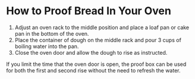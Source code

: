 # How to Proof Bread In Your Oven

1. Adjust an oven rack to the middle position and place a loaf pan or cake pan in the bottom of the oven.
2. Place the container of dough on the middle rack and pour 3 cups of boiling water into the pan.
3. Close the oven door and allow the dough to rise as instructed.

If you limit the time that the oven door is open, the proof box can be used for both the first and second rise without the need to refresh the water.
